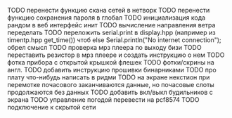 TODO перенести функцию скана сетей в нетворк
TODO перенести функцию сохранения пароля в глобал
TODO инициализация кода рандом в веб интерфейс инит
TODO вычисление направления ветра переделать
TODO переложить serial.print в display.hpp (например из timentp.hpp get_time()) чтоб else Serial.println("No internet connection"); обрел смысл
TODO проверка мрз плеера по выходу бизи
TODO переставить резистор в мрз плеере и создать инструкцию о нем
TODO фотка прибора с открытой крышкой флешек
TODO фотки/скрины на англ.
TODO добавить инструкцию прошивки бинарниками
TODO про плату что-нибудь написать в ридми
TODO на экране некстион при перемотке почасового заканчиваются данные, но почасовые слоты продолжаются без данных
TODO добавить вкл/выкл будильников с экрана
TODO управление погодой перевести на pcf8574
TODO подключение к скрытой сети